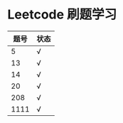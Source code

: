 # Leetcode 刷题学习

|题号|状态|
|-|-|
|5|&radic;|
|13|&radic;|
|14|&radic;|
|20|&radic;|
|208|&radic;|
|1111|&radic;|